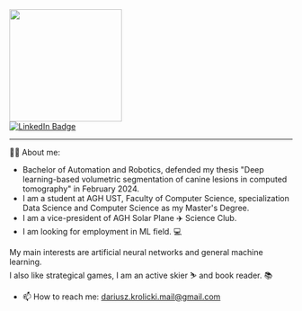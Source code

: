 <div id="header" align="left">
  <img src="https://media.giphy.com/media/5rT8xqVLpB6S6Ej89o/giphy.gif" width=200>
  </div>

<div id="badges">
  <a href="https://www.linkedin.com/in/dkrolicki/">
  <img src="https://img.shields.io/badge/LinkedIn-blue?style=for-the-badge&logo=linkedin&logoColor=white" alt="LinkedIn Badge"/>
  </a>
  
</div>

---
👨‍💻 About me: 
- Bachelor of Automation and Robotics, defended my thesis "Deep learning-based volumetric segmentation of canine lesions in computed tomography" in February 2024.
- I am a student at AGH UST, Faculty of Computer Science, specialization Data Science and Computer Science as my Master's Degree. 
- I am a vice-president of AGH Solar Plane ✈️ Science Club.
- I am looking for employment in ML field. 💻

My main interests are artificial neural networks and general machine learning. <br>
I also like strategical games, I am an active skier ⛷️ and book reader. 📚<br>

- 📫 How to reach me: dariusz.krolicki.mail@gmail.com
